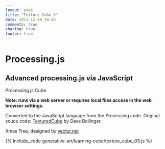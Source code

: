 ```yaml
---
layout: page
title: "Texture Cube 3"
date: 2011-12-10 18:40
comments: true
sharing: true
footer: true
---
```


<h1>Processing.js</h1>
<h2>Advanced processing.js via JavaScript</h2>
<p>Processing.js Cube</p>

**Note: runs via a web server or requires local files access in the web browser settings.**

Converted to the JavaScript language from the Processing code. Original souce code:  [TexturedCube]("http://processing.org/learning/3d/texturecube.html") by Dave Bollinger.

Xmas Tree, designed by <a href="http://vector.net">vector.net</a>

<canvas id="canvas1" width="200" height="200"></canvas>

<script src="texture_cube_03.js"></script>

{% include_code generative-art/learning-cube/texture_cube_03.js %}

